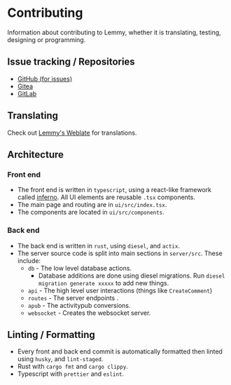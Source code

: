 # Contributing

Information about contributing to Lemmy, whether it is translating, testing, designing or programming.

## Issue tracking / Repositories

- [GitHub (for issues)](https://github.com/LemmyNet/lemmy)
- [Gitea](https://yerbamate.dev/dessalines/lemmy)
- [GitLab](https://gitlab.com/dessalines/lemmy)

## Translating

Check out [Lemmy's Weblate](https://weblate.yerbamate.dev/projects/lemmy/) for translations.


## Architecture

### Front end

- The front end is written in `typescript`, using a react-like framework called [inferno](https://infernojs.org/). All UI elements are reusable `.tsx` components.
- The main page and routing are in `ui/src/index.tsx`.
- The components are located in `ui/src/components`.

### Back end

- The back end is written in `rust`, using `diesel`, and `actix`.
- The server source code is split into main sections in `server/src`. These include: 
  - `db` - The low level database actions.
    - Database additions are done using diesel migrations. Run `diesel migration generate xxxxx` to add new things.
  - `api` - The high level user interactions (things like `CreateComment`)
  - `routes` - The server endpoints .
  - `apub` - The activitypub conversions.
  - `websocket` - Creates the websocket server. 

## Linting / Formatting

- Every front and back end commit is automatically formatted then linted using `husky`, and `lint-staged`.
- Rust with `cargo fmt` and `cargo clippy`.
- Typescript with `prettier` and `eslint`.
